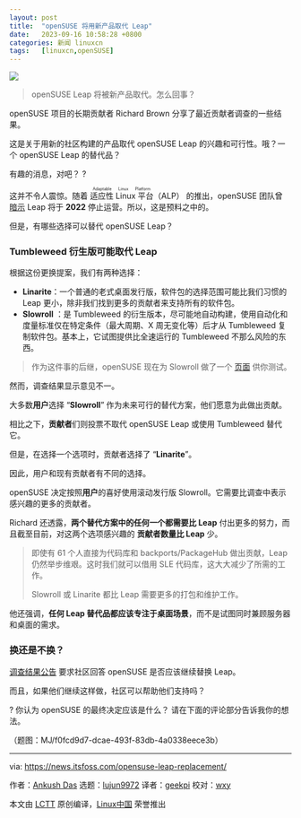 ```yaml
---
layout: post
title:	"openSUSE 将用新产品取代 Leap"
date:	2023-09-16 10:58:28 +0800 
categories:	新闻 linuxcn 
tags:	[linuxcn,openSUSE]
---
```



![](/Asserts/Images//attachment/album/202309/16/105805yqv5omxmwbmj5amk.jpg)



> 
> openSUSE Leap 将被新产品取代。怎么回事？
> 
> 
> 


openSUSE 项目的长期贡献者 Richard Brown 分享了最近贡献者调查的一些结果。


这是关于用新的社区构建的产品取代 openSUSE Leap 的兴趣和可行性。哦？一个 openSUSE Leap 的替代品？


有趣的消息，对吧？ ?


这并不令人震惊。随着 <ruby> 适应性 Linux 平台 <rt>  Adaptable Linux Platform </rt></ruby> （ALP） 的推出，openSUSE 团队曾 [暗示](https://lists.opensuse.org/archives/list/factory@lists.opensuse.org/thread/N6TTE7ZBY7GFJ27XSDTXRF3MVLF6HW4W/) Leap 将于 **2022** 停止运营。所以，这是预料之中的。


但是，有哪些选择可以替代 openSUSE Leap？


### Tumbleweed 衍生版可能取代 Leap


根据这份更换提案，我们有两种选择：


* **Linarite**：一个普通的老式桌面发行版，软件包的选择范围可能比我们习惯的 Leap 更小，除非我们找到更多的贡献者来支持所有的软件包。
* **Slowroll** ：是 Tumbleweed 的衍生版本，尽可能地自动构建，使用自动化和度量标准仅在特定条件（最大周期、X 周无变化等）后才从 Tumbleweed 复制软件包。基本上，它试图提供比全速运行的 Tumbleweed 不那么风险的东西。



> 
> 作为这件事的后继，openSUSE 现在为 Slowroll 做了一个 [页面](https://en.opensuse.org/openSUSE:Slowroll) 供你测试。
> 
> 
> 


然而，调查结果显示意见不一。


大多数**用户**选择 “**Slowroll**” 作为未来可行的替代方案，他们愿意为此做出贡献。


相比之下，**贡献者**们则投票不取代 openSUSE Leap 或使用 Tumbleweed 替代它。


但是，在选择一个选项时，贡献者选择了 “**Linarite**”。


因此，用户和现有贡献者有不同的选择。


openSUSE 决定按照**用户**的喜好使用滚动发行版 Slowroll。它需要比调查中表示感兴趣的更多的贡献者。


Richard 还透露，**两个替代方案中的任何一个都需要比 Leap** 付出更多的努力，而且截至目前，对这两个选项感兴趣的 **贡献者数量比 Leap** 少。



> 
> 即使有 61 个人直接为代码库和 backports/PackageHub 做出贡献，Leap 仍然举步维艰。这时我们就可以借用 SLE 代码库，这大大减少了所需的工作。
> 
> 
> Slowroll 或 Linarite 都比 Leap 需要更多的打包和维护工作。
> 
> 
> 


他还强调，**任何 Leap 替代品都应该专注于桌面场景**，而不是试图同时兼顾服务器和桌面的需求。


### 换还是不换？


[调查结果公告](https://lists.opensuse.org/archives/list/factory@lists.opensuse.org/thread/KJMMAZFTP2MPKWKFZCYUROZFJ44BNVB5/) 要求社区回答 openSUSE 是否应该继续替换 Leap。


而且，如果他们继续这样做，社区可以帮助他们支持吗？


? 你认为 openSUSE 的最终决定应该是什么？ 请在下面的评论部分告诉我你的想法。


（题图：MJ/f0fcd9d7-dcae-493f-83db-4a0338eece3b）




---


via: <https://news.itsfoss.com/opensuse-leap-replacement/>


作者：[Ankush Das](https://news.itsfoss.com/author/ankush/) 选题：[lujun9972](https://github.com/lujun9972) 译者：[geekpi](https://github.com/geekpi) 校对：[wxy](https://github.com/wxy)


本文由 [LCTT](https://github.com/LCTT/TranslateProject) 原创编译，[Linux中国](https://linux.cn/) 荣誉推出

